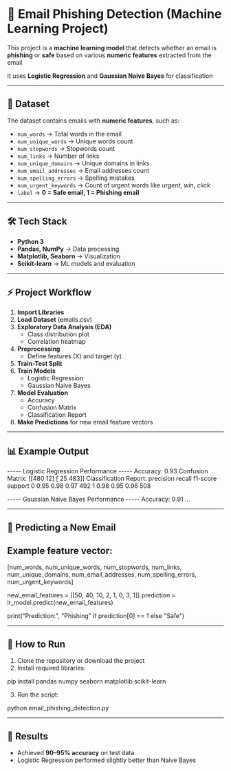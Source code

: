 # 📧 Email Phishing Detection (Machine Learning Project)

This project is a **machine learning model** that detects whether an email is **phishing** or **safe** based on various **numeric features** extracted from the email

It uses **Logistic Regression** and **Gaussian Naive Bayes** for classification

---

## 📂 Dataset

The dataset contains emails with **numeric features**, such as:

- `num_words` → Total words in the email
- `num_unique_words` → Unique words count
- `num_stopwords` → Stopwords count
- `num_links` → Number of links
- `num_unique_domains` → Unique domains in links
- `num_email_addresses` → Email addresses count
- `num_spelling_errors` → Spelling mistakes
- `num_urgent_keywords` → Count of urgent words like _urgent_, _win_, _click_
- `label` → **0 = Safe email, 1 = Phishing email**

---

## 🛠️ Tech Stack

- **Python 3**
- **Pandas, NumPy** → Data processing
- **Matplotlib, Seaborn** → Visualization
- **Scikit-learn** → ML models and evaluation

---

## ⚡ Project Workflow

1. **Import Libraries**
2. **Load Dataset** (emails.csv)
3. **Exploratory Data Analysis (EDA)**
   - Class distribution plot
   - Correlation heatmap
4. **Preprocessing**
   - Define features (X) and target (y)
5. **Train-Test Split**
6. **Train Models**
   - Logistic Regression
   - Gaussian Naive Bayes
7. **Model Evaluation**
   - Accuracy
   - Confusion Matrix
   - Classification Report
8. **Make Predictions** for new email feature vectors

---

## 📊 Example Output

----- Logistic Regression Performance -----
Accuracy: 0.93
Confusion Matrix:
[[480  12]
 [ 25 483]]
Classification Report:
              precision    recall  f1-score   support
           0       0.95      0.98      0.97       492
           1       0.98      0.95      0.96       508

----- Gaussian Naive Bayes Performance -----
Accuracy: 0.91
...

---

## 🧪 Predicting a New Email

## Example feature vector:
 [num_words, num_unique_words, num_stopwords, num_links,
  num_unique_domains, num_email_addresses, num_spelling_errors, num_urgent_keywords]

new_email_features = [[50, 40, 10, 2, 1, 0, 3, 1]]
prediction = lr_model.predict(new_email_features)

print("Prediction:", "Phishing" if prediction[0] == 1 else "Safe")

---

## 📌 How to Run

1. Clone the repository or download the project
2. Install required libraries:

pip install pandas numpy seaborn matplotlib scikit-learn

3. Run the script:

python email_phishing_detection.py

---

## 🎯 Results

- Achieved **90–95% accuracy** on test data
- Logistic Regression performed slightly better than Naive Bayes
